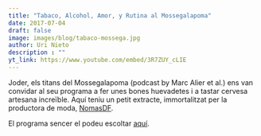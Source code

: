```yaml
---
title: "Tabaco, Alcohol, Amor, y Rutina al Mossegalapoma"
date: 2017-07-04
draft: false
image: images/blog/tabaco-mossega.jpg
author: Uri Nieto
description : ""
yt_link: https://www.youtube.com/embed/3R7ZUY_cLIE
---
```


Joder, els titans del Mossegalapoma (podcast by Marc Alier et al.) ens van convidar al seu programa a fer unes bones huevadetes i a tastar cervesa artesana increïble. Aquí teniu un petit extracte, immortalitzat per la productora de moda, [NomasDF](http://productions.nomasdf.com/).

El programa sencer el podeu escoltar [aquí](http://mossegalapoma.cat/pandora-bossa-urina-especial-nadal-programa-305/).